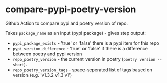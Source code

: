 # compare-pypi-poetry-version

Github Action to compare pypi and poetry version of repo.

Takes `package_name` as an input (pypi package) - gives step output:

* `pypi_package_exists` - 'true' or 'false' there is a pypi item for this repo
* `pypi_version_difference` - 'true' or 'false' if there is a difference between poetry and pypi version
* `repo_poetry_version` - the current version in poetry (`poetry version --short`).
* `repo_poetry_version_tags` - space-seperated list of tags based on version (e.g. 'v1.3.2 v1.3 v1')
